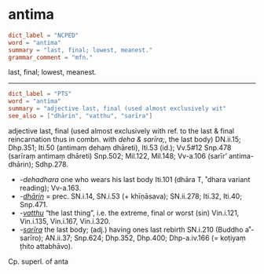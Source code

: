 # antima

``` toml
dict_label = "NCPED"
word = "antima"
summary = "last, final; lowest, meanest."
grammar_comment = "mfn."
```

last, final; lowest, meanest.

--------------------

``` toml
dict_label = "PTS"
word = "antima"
summary = "adjective last, final (used almost exclusively wit"
see_also = ["dhārin", "vatthu", "sarīra"]
```

adjective last, final (used almost exclusively with ref. to the last & final reincarnation thus in combn. with *deha & sarīra;*, the last body) DN.ii.15; Dhp.351; Iti.50 (antimaṃ dehaṃ dhāreti), Iti.53 (id.); Vv.5#12 Snp.478 (sarīraṃ antimaṃ dhāreti) Snp.502; Mil.122, Mil.148; Vv\-a.106 (sarīr’ antima\-dhārin); Sdhp.278.

* *\-dehadhara* one who wears his last body Iti.101 (dhāra T, ˚dhara variant reading); Vv\-a.163.
* *\-[dhārin](dhārin.md)* = prec. SN.i.14, SN.i.53 (\+ khīṇāsava); SN.ii.278; Iti.32, Iti.40; Snp.471.
* *\-[vatthu](vatthu.md)* “the last thing”, i.e. the extreme, final or worst (sin) Vin.i.121, Vin.i.135, Vin.i.167, Vin.i.320.
* *\-[sarīra](sarīra.md)* the last body; (adj.) having ones last rebirth SN.i.210 (Buddho a˚\-sarīro); AN.ii.37; Snp.624; Dhp.352, Dhp.400; Dhp\-a.iv.166 (= koṭiyaṃ ṭhito attabhāvo).

Cp. superl. of anta

